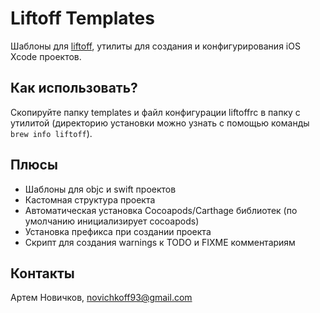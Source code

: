# Liftoff Templates

Шаблоны для [liftoff](https://github.com/thoughtbot/liftoff), утилиты для создания и конфигурирования iOS Xcode проектов.

## Как использовать?

Скопируйте папку templates и файл конфигурации liftoffrc в папку с утилитой (директорию установки можно узнать с помощью команды `brew info liftoff`).

## Плюсы

- Шаблоны для objc и swift проектов
- Кастомная структура проекта
- Автоматическая установка Cocoapods/Carthage библиотек (по умолчанию инициализирует cocoapods)
- Установка префикса при создании проекта
- Скрипт для создания warnings к TODO и FIXME комментариям

## Контакты

Артем Новичков, novichkoff93@gmail.com
